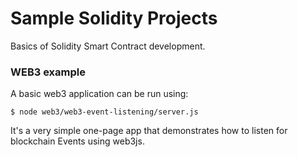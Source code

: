 # Sample Solidity Projects

Basics of Solidity Smart Contract development.

### WEB3 example

A basic web3 application can be run using:

`$ node web3/web3-event-listening/server.js`

It's a very simple one-page app that demonstrates how to listen for blockchain Events using web3js.
